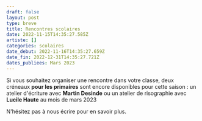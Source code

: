 ```yaml
---
draft: false
layout: post
type: breve
title: Rencontres scolaires
date: 2022-11-15T14:35:27.585Z
artiste: []
categories: scolaires
date_debut: 2022-11-16T14:35:27.659Z
date_fin: 2022-12-31T14:35:27.721Z
dates_publiees: Mars 2023
---
```

Si vous souhaitez organiser une rencontre dans votre classe, deux créneaux **pour les primaires** sont encore disponibles pour cette saison : un atelier d'écriture avec **Martin Desinde** ou un atelier de risographie avec **Lucile Haute** au mois de mars 2023

N'hésitez pas à nous écrire pour en savoir plus.